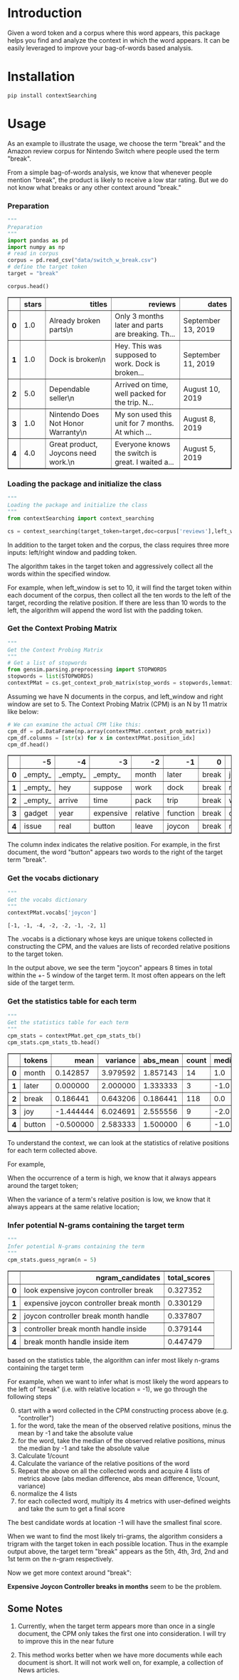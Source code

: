 
# Introduction

Given a word token and a corpus where this word appears, this package helps you find and analyze the context in which the word appears. It can be easily leveraged to improve your bag-of-words based analysis.

# Installation

```
pip install contextSearching
```

# Usage

As an example to illustrate the usage, we choose the term "break" and the Amazon review corpus for Nintendo Switch where people used the term "break". 

From a simple bag-of-words analysis, we know that whenever people mention "break", the product is likely to receive a low star rating. But we do not know what breaks or any other context around "break." 

### Preparation


```python
"""
Preparation
"""
import pandas as pd
import numpy as np
# read in corpus
corpus = pd.read_csv("data/switch_w_break.csv")
# define the target token
target = "break"

corpus.head()
```




<div>
<style scoped>
    .dataframe tbody tr th:only-of-type {
        vertical-align: middle;
    }

    .dataframe tbody tr th {
        vertical-align: top;
    }

    .dataframe thead th {
        text-align: right;
    }
</style>
<table border="1" class="dataframe">
  <thead>
    <tr style="text-align: right;">
      <th></th>
      <th>stars</th>
      <th>titles</th>
      <th>reviews</th>
      <th>dates</th>
    </tr>
  </thead>
  <tbody>
    <tr>
      <th>0</th>
      <td>1.0</td>
      <td>Already broken parts\n</td>
      <td>Only 3 months later and parts are breaking. Th...</td>
      <td>September 13, 2019</td>
    </tr>
    <tr>
      <th>1</th>
      <td>1.0</td>
      <td>Dock is broken\n</td>
      <td>Hey. This was supposed to work. Dock is broken...</td>
      <td>September 11, 2019</td>
    </tr>
    <tr>
      <th>2</th>
      <td>5.0</td>
      <td>Dependable seller\n</td>
      <td>Arrived on time,  well packed for the trip.  N...</td>
      <td>August 10, 2019</td>
    </tr>
    <tr>
      <th>3</th>
      <td>1.0</td>
      <td>Nintendo Does Not Honor Warranty\n</td>
      <td>My son used this unit for 7 months.  At which ...</td>
      <td>August 8, 2019</td>
    </tr>
    <tr>
      <th>4</th>
      <td>4.0</td>
      <td>Great product, Joycons need work.\n</td>
      <td>Everyone knows the switch is great. I waited a...</td>
      <td>August 5, 2019</td>
    </tr>
  </tbody>
</table>
</div>



### Loading the package and initialize the class



```python
"""
Loading the package and initialize the class
"""
from contextSearching import context_searching

cs = context_searching(target_token=target,doc=corpus['reviews'],left_window=5,right_window=5,padding_token="_empty_")
```

In addition to the target token and the corpus, the class requires three more inputs: left/right window and padding token.

The algorithm takes in the target token and aggressively collect all the words within the specified window. 

For example, when left_window is set to 10, it will find the target token within each document of the corpus, then collect all the ten words to the left of the target, recording the relative position. If there are less than 10 words to the left, the algorithm will append the word list with the padding token.

### Get the Context Probing Matrix



```python
"""
Get the Context Probing Matrix
"""
# Get a list of stopwords
from gensim.parsing.preprocessing import STOPWORDS
stopwords = list(STOPWORDS)
contextPMat = cs.get_context_prob_matrix(stop_words = stopwords,lemmatize=True, stem = False)
```

Assuming we have N documents in the corpus, and left_window and right window are set to 5. The Context Probing Matrix (CPM) is an N by 11 matrix like below:


```python
# We can examine the actual CPM like this:
cpm_df = pd.DataFrame(np.array(contextPMat.context_prob_matrix))
cpm_df.columns = [str(x) for x in contextPMat.position_idx]
cpm_df.head()
```




<div>
<style scoped>
    .dataframe tbody tr th:only-of-type {
        vertical-align: middle;
    }

    .dataframe tbody tr th {
        vertical-align: top;
    }

    .dataframe thead th {
        text-align: right;
    }
</style>
<table border="1" class="dataframe">
  <thead>
    <tr style="text-align: right;">
      <th></th>
      <th>-5</th>
      <th>-4</th>
      <th>-3</th>
      <th>-2</th>
      <th>-1</th>
      <th>0</th>
      <th>1</th>
      <th>2</th>
      <th>3</th>
      <th>4</th>
      <th>5</th>
    </tr>
  </thead>
  <tbody>
    <tr>
      <th>0</th>
      <td>_empty_</td>
      <td>_empty_</td>
      <td>_empty_</td>
      <td>month</td>
      <td>later</td>
      <td>break</td>
      <td>joy</td>
      <td>button</td>
      <td>work</td>
      <td>replace</td>
      <td>_empty_</td>
    </tr>
    <tr>
      <th>1</th>
      <td>_empty_</td>
      <td>hey</td>
      <td>suppose</td>
      <td>work</td>
      <td>dock</td>
      <td>break</td>
      <td>replace</td>
      <td>dock</td>
      <td>pretty</td>
      <td>angry</td>
      <td>_empty_</td>
    </tr>
    <tr>
      <th>2</th>
      <td>_empty_</td>
      <td>arrive</td>
      <td>time</td>
      <td>pack</td>
      <td>trip</td>
      <td>break</td>
      <td>work</td>
      <td>great</td>
      <td>_empty_</td>
      <td>_empty_</td>
      <td>_empty_</td>
    </tr>
    <tr>
      <th>3</th>
      <td>gadget</td>
      <td>year</td>
      <td>expensive</td>
      <td>relative</td>
      <td>function</td>
      <td>break</td>
      <td>quickly</td>
      <td>support</td>
      <td>manufacturer</td>
      <td>beware</td>
      <td>nintendo</td>
    </tr>
    <tr>
      <th>4</th>
      <td>issue</td>
      <td>real</td>
      <td>button</td>
      <td>leave</td>
      <td>joycon</td>
      <td>break</td>
      <td>month</td>
      <td>fortunately</td>
      <td>nintendo</td>
      <td>replace</td>
      <td>warranty</td>
    </tr>
  </tbody>
</table>
</div>



The column index indicates the relative position. For example, in the first document, the word "button" appears two words to the right of the target term "break".

### Get the vocabs dictionary



```python
"""
Get the vocabs dictionary
"""
contextPMat.vocabs['joycon']
```




    [-1, -1, -4, -2, -2, -1, -2, 1]



The .vocabs is a dictionary whose keys are unique tokens collected in constructing the CPM, and the values are lists of recorded relative positions to the target token.

In the output above, we see the term "joycon" appears 8 times in total within the +- 5 window of the target term. It most often appears on the left side of the target term.

### Get the statistics table for each term



```python
"""
Get the statistics table for each term
"""
cpm_stats = contextPMat.get_cpm_stats_tb()
cpm_stats.cpm_stats_tb.head()
```




<div>
<style scoped>
    .dataframe tbody tr th:only-of-type {
        vertical-align: middle;
    }

    .dataframe tbody tr th {
        vertical-align: top;
    }

    .dataframe thead th {
        text-align: right;
    }
</style>
<table border="1" class="dataframe">
  <thead>
    <tr style="text-align: right;">
      <th></th>
      <th>tokens</th>
      <th>mean</th>
      <th>variance</th>
      <th>abs_mean</th>
      <th>count</th>
      <th>median</th>
    </tr>
  </thead>
  <tbody>
    <tr>
      <th>0</th>
      <td>month</td>
      <td>0.142857</td>
      <td>3.979592</td>
      <td>1.857143</td>
      <td>14</td>
      <td>1.0</td>
    </tr>
    <tr>
      <th>1</th>
      <td>later</td>
      <td>0.000000</td>
      <td>2.000000</td>
      <td>1.333333</td>
      <td>3</td>
      <td>-1.0</td>
    </tr>
    <tr>
      <th>2</th>
      <td>break</td>
      <td>0.186441</td>
      <td>0.643206</td>
      <td>0.186441</td>
      <td>118</td>
      <td>0.0</td>
    </tr>
    <tr>
      <th>3</th>
      <td>joy</td>
      <td>-1.444444</td>
      <td>6.024691</td>
      <td>2.555556</td>
      <td>9</td>
      <td>-2.0</td>
    </tr>
    <tr>
      <th>4</th>
      <td>button</td>
      <td>-0.500000</td>
      <td>2.583333</td>
      <td>1.500000</td>
      <td>6</td>
      <td>-1.0</td>
    </tr>
  </tbody>
</table>
</div>



To understand the context, we can look at the statistics of relative positions for each term collected above. 

For example,

When the occurrence of a term is high, we know that it always appears around the target token;

When the variance of a term's relative position is low, we know that it always appears at the same relative location;

### Infer potential N-grams containing the target term



```python
"""
Infer potential N-grams containing the term
"""
cpm_stats.guess_ngram(n = 5)
```




<div>
<style scoped>
    .dataframe tbody tr th:only-of-type {
        vertical-align: middle;
    }

    .dataframe tbody tr th {
        vertical-align: top;
    }

    .dataframe thead th {
        text-align: right;
    }
</style>
<table border="1" class="dataframe">
  <thead>
    <tr style="text-align: right;">
      <th></th>
      <th>ngram_candidates</th>
      <th>total_scores</th>
    </tr>
  </thead>
  <tbody>
    <tr>
      <th>0</th>
      <td>look expensive joycon controller break</td>
      <td>0.327352</td>
    </tr>
    <tr>
      <th>1</th>
      <td>expensive joycon controller break month</td>
      <td>0.330129</td>
    </tr>
    <tr>
      <th>2</th>
      <td>joycon controller break month handle</td>
      <td>0.337807</td>
    </tr>
    <tr>
      <th>3</th>
      <td>controller break month handle inside</td>
      <td>0.379144</td>
    </tr>
    <tr>
      <th>4</th>
      <td>break month handle inside item</td>
      <td>0.447479</td>
    </tr>
  </tbody>
</table>
</div>



based on the statistics table, the algorithm can infer most likely n-grams containing the target term

For example, when we want to infer what is most likely the word appears to the left of "break" (i.e. with relative location = -1), we go through the following steps

0. start with a word collected in the CPM constructing process above (e.g. "controller")
1. for the word, take the mean of the observed relative positions, minus the mean by -1 and take the absolute value
2. for the word, take the median of the observed relative positions, minus the median by -1 and take the absolute value
3. Calculate 1/count
4. Calculate the variance of the relative positions of the word
5. Repeat the above on all the collected words and acquire 4 lists of metrics above (abs median difference, abs mean difference, 1/count, variance)
6. normalize the 4 lists
7. for each collected word, multiply its 4 metrics with user-defined weights and take the sum to get a final score

The best candidate words at location -1 will have the smallest final score.

When we want to find the most likely tri-grams, the algorithm considers a trigram with the target token in each possible location. Thus in the example output above, the target term "break" appears as the 5th, 4th, 3rd, 2nd and 1st term on the n-gram respectively.

Now we get more context around "break": 

**Expensive Joycon Controller breaks in months** seem to be the problem.

## Some Notes

1. Currently, when the target term appears more than once in a single document, the CPM only takes the first one into consideration. I will try to improve this in the near future

2. This method works better when we have more documents while each document is short. It will not work well on, for example, a collection of News articles.
